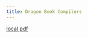 ```yaml
---
title: Dragon Book Compilers
---
```


[local pdf](../../../pdfs/Dragon%20Book%20Compilers-en-2nd.pdf)
